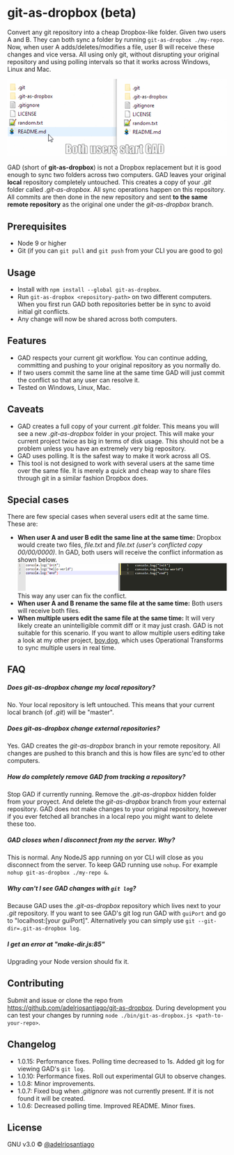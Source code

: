 # git-as-dropbox (beta)

Convert any git repository into a cheap Dropbox-like folder. Given two users A and B. They can both sync a folder by running `git-as-dropbox ./my-repo`. Now, when user A adds/deletes/modifies a file, user B will receive these changes and vice versa. All using only git, without disrupting your original repository and using polling intervals so that it works across Windows, Linux and Mac.

![](./gifs/main.gif)

GAD (short of **git-as-dropbox**) is not a Dropbox replacement but it is good enough to sync two folders across two computers. GAD leaves your original **local** repository completely untouched. This creates a copy of your _.git_ folder called _.git-as-dropbox_. All sync operations happen on this repository. All commits are then done in the new repository and sent **to the same remote repository** as the original one under the _git-as-dropbox_ branch.

## Prerequisites

 - Node 9 or higher
 - Git (if you can `git pull` and `git push` from your CLI you are good to go)

## Usage

 - Install with `npm install --global git-as-dropbox`.
 - Run `git-as-dropbox <repository-path>` on two different computers. When you first run GAD both repositories better be in sync to avoid initial git conflicts.
 - Any change will now be shared across both computers.

## Features

 - GAD respects your current git workflow. You can continue adding, committing and pushing to your original repository as you normally do.
 - If two users commit the same line at the same time GAD will just commit the conflict so that any user can resolve it.
 - Tested on Windows, Linux, Mac.

## Caveats

 - GAD creates a full copy of your current _.git_ folder. This means you will see a new _.git-as-dropbox_ folder in your project. This will make your current project twice as big in terms of disk usage. This should not be a problem unless you have an extremely very big repository.
 - GAD uses polling. It is the safest way to make it work across all OS.
 - This tool is not designed to work with several users at the same time over the same file. It is merely a quick and cheap way to share files through git in a similar fashion Dropbox does.

## Special cases

There are few special cases when several users edit at the same time. These are:

 - **When user A and user B edit the same line at the same time:** Dropbox would create two files, _file.txt_ and _file.txt (user's conflicted copy 00/00/0000)_. In GAD, both users will receive the conflict information as shown below.
![](./gifs/conflict-line.gif)
This way any user can fix the conflict.
 - **When user A and B rename the same file at the same time:** Both users will receive both files.
 - **When multiple users edit the same file at the same time:** It will very likely create an unintelligible commit diff or it may just crash. GAD is not suitable for this scenario. If you want to allow multiple users editing take a look at my other project, [boy.dog](www.boy.dog), which uses Operational Transforms to sync multiple users in real time.

## FAQ

##### Does git-as-dropbox change my local repository?
No. Your local repository is left untouched. This means that your current local branch (of _.git_) will be "master".

##### Does git-as-dropbox change external repositories?
Yes. GAD creates the _git-as-dropbox_ branch in your remote repository. All changes are pushed to this branch and this is how files are sync'ed to other computers.

##### How do completely remove GAD from tracking a repository?
Stop GAD if currently running. Remove the _.git-as-dropbox_ hidden folder from your proyect. And delete the _git-as-dropbox_ branch from your external repository. GAD does not make changes to your original repository, however if you ever fetched all branches in a local repo you might want to delete these too.

##### GAD closes when I disconnect from my the server. Why?
This is normal. Any NodeJS app running on yor CLI will close as you disconnect from the server. To keep GAD running use `nohup`. For example `nohup git-as-dropbox ./my-repo &`.

##### Why can't I see GAD changes with `git log`?
Because GAD uses the *.git-as-dropbox* repository which lives next to your *.git* repository. If you want to see GAD's git log run GAD with `guiPort` and go to "localhost:[your guiPort]". Alternatively you can simply use `git --git-dir=.git-as-dropbox log`.

##### I get an error at "make-dir.js:85" 
Upgrading your Node version should fix it.

## Contributing

Submit and issue or clone the repo from https://github.com/adelriosantiago/git-as-dropbox. During development you can test your changes by running `node ./bin/git-as-dropbox.js <path-to-your-repo>`.

## Changelog

 - 1.0.15: Performance fixes. Polling time decreased to 1s. Added git log for viewing GAD's `git log`.
 - 1.0.10: Performance fixes. Roll out experimental GUI to observe changes.
 - 1.0.8: Minor improvements.
 - 1.0.7: Fixed bug when _.gitignore_ was not currently present. If it is not found it will be created.
 - 1.0.6: Decreased polling time. Improved README. Minor fixes.

## License

GNU v3.0 © [@adelriosantiago](https://twitter.com/adelriosantiago)

